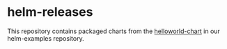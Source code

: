 # helm-releases

This repository contains packaged charts from the [helloworld-chart](https://github.com/workload-assessment-openshift4/helm-examples/tree/main/helloworld-chart) in our helm-examples repository.